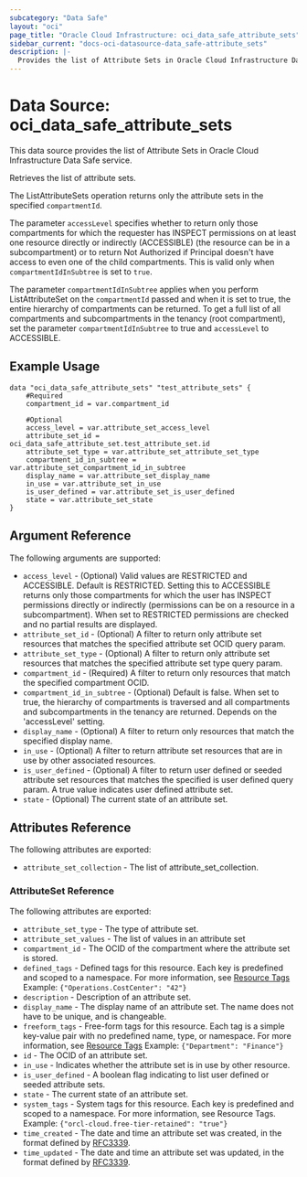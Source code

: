 ```yaml
---
subcategory: "Data Safe"
layout: "oci"
page_title: "Oracle Cloud Infrastructure: oci_data_safe_attribute_sets"
sidebar_current: "docs-oci-datasource-data_safe-attribute_sets"
description: |-
  Provides the list of Attribute Sets in Oracle Cloud Infrastructure Data Safe service
---
```


# Data Source: oci_data_safe_attribute_sets
This data source provides the list of Attribute Sets in Oracle Cloud Infrastructure Data Safe service.

Retrieves the list of attribute sets.

The ListAttributeSets operation returns only the attribute sets in the specified `compartmentId`.

The parameter `accessLevel` specifies whether to return only those compartments for which the
requester has INSPECT permissions on at least one resource directly
or indirectly (ACCESSIBLE) (the resource can be in a subcompartment) or to return Not Authorized if
Principal doesn't have access to even one of the child compartments. This is valid only when
`compartmentIdInSubtree` is set to `true`.

The parameter `compartmentIdInSubtree` applies when you perform ListAttributeSet on the
`compartmentId` passed and when it is set to true, the entire hierarchy of compartments can be returned.
To get a full list of all compartments and subcompartments in the tenancy (root compartment),
set the parameter `compartmentIdInSubtree` to true and `accessLevel` to ACCESSIBLE.


## Example Usage

```hcl
data "oci_data_safe_attribute_sets" "test_attribute_sets" {
	#Required
	compartment_id = var.compartment_id

	#Optional
	access_level = var.attribute_set_access_level
	attribute_set_id = oci_data_safe_attribute_set.test_attribute_set.id
	attribute_set_type = var.attribute_set_attribute_set_type
	compartment_id_in_subtree = var.attribute_set_compartment_id_in_subtree
	display_name = var.attribute_set_display_name
	in_use = var.attribute_set_in_use
	is_user_defined = var.attribute_set_is_user_defined
	state = var.attribute_set_state
}
```

## Argument Reference

The following arguments are supported:

* `access_level` - (Optional) Valid values are RESTRICTED and ACCESSIBLE. Default is RESTRICTED. Setting this to ACCESSIBLE returns only those compartments for which the user has INSPECT permissions directly or indirectly (permissions can be on a resource in a subcompartment). When set to RESTRICTED permissions are checked and no partial results are displayed. 
* `attribute_set_id` - (Optional) A filter to return only attribute set resources that matches the specified attribute set OCID query param.
* `attribute_set_type` - (Optional) A filter to return only attribute set resources that matches the specified attribute set type query param.
* `compartment_id` - (Required) A filter to return only resources that match the specified compartment OCID.
* `compartment_id_in_subtree` - (Optional) Default is false. When set to true, the hierarchy of compartments is traversed and all compartments and subcompartments in the tenancy are returned. Depends on the 'accessLevel' setting. 
* `display_name` - (Optional) A filter to return only resources that match the specified display name. 
* `in_use` - (Optional) A filter to return attribute set resources that are in use by other associated resources.
* `is_user_defined` - (Optional) A filter to return user defined or seeded attribute set resources that matches the specified is user defined query param. A true value indicates user defined attribute set.
* `state` - (Optional) The current state of an attribute set.


## Attributes Reference

The following attributes are exported:

* `attribute_set_collection` - The list of attribute_set_collection.

### AttributeSet Reference

The following attributes are exported:

* `attribute_set_type` - The type of attribute set.
* `attribute_set_values` - The list of values in an attribute set
* `compartment_id` - The OCID of the compartment where the attribute set is stored.
* `defined_tags` - Defined tags for this resource. Each key is predefined and scoped to a namespace. For more information, see [Resource Tags](https://docs.cloud.oracle.com/iaas/Content/General/Concepts/resourcetags.htm) Example: `{"Operations.CostCenter": "42"}` 
* `description` - Description of an attribute set.
* `display_name` - The display name of an attribute set. The name does not have to be unique, and is changeable.
* `freeform_tags` - Free-form tags for this resource. Each tag is a simple key-value pair with no predefined name, type, or namespace. For more information, see [Resource Tags](https://docs.cloud.oracle.com/iaas/Content/General/Concepts/resourcetags.htm)  Example: `{"Department": "Finance"}` 
* `id` - The OCID of an attribute set.
* `in_use` - Indicates whether the attribute set is in use by other resource.
* `is_user_defined` - A boolean flag indicating to list user defined or seeded attribute sets.
* `state` - The current state of an attribute set.
* `system_tags` - System tags for this resource. Each key is predefined and scoped to a namespace. For more information, see Resource Tags. Example: `{"orcl-cloud.free-tier-retained": "true"}` 
* `time_created` - The date and time an attribute set was created, in the format defined by [RFC3339](https://tools.ietf.org/html/rfc3339).
* `time_updated` - The date and time an attribute set was updated, in the format defined by [RFC3339](https://tools.ietf.org/html/rfc3339).


